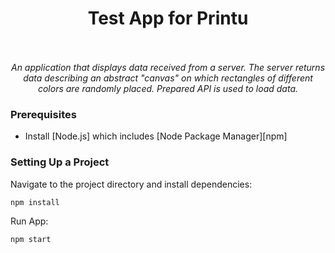 <h1 align="center">
    Test App for Printu
</h1>

<p align="center">
  <br>
   <br>
  <i>An application that displays data received from a server. The server returns data describing an abstract "canvas" on which rectangles of different colors are randomly placed. Prepared API is used to load data.</i>
  <br>
</p>
<p align="center">
  
</p>


### Prerequisites

- Install [Node.js] which includes [Node Package Manager][npm]

### Setting Up a Project

Navigate to the project directory and install dependencies:

```
npm install
```

Run App:

```
npm start
```


